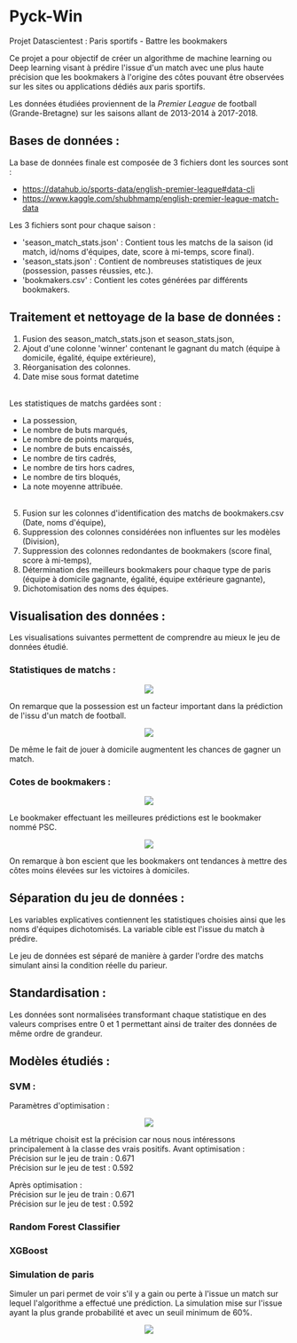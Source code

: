 # Pyck-Win
Projet Datascientest : Paris sportifs - Battre les bookmakers

Ce projet a pour objectif de créer un algorithme de machine learning ou Deep learning visant à prédire l'issue d'un match avec une plus haute précision que les bookmakers à l'origine des côtes pouvant être observées sur les sites ou applications dédiés aux paris sportifs.

Les données étudiées proviennent de la *Premier League* de football (Grande-Bretagne) sur les saisons allant de 2013-2014 à 2017-2018.



## Bases de données :
La base de données finale est composée de 3 fichiers dont les sources sont :
  - https://datahub.io/sports-data/english-premier-league#data-cli
  - https://www.kaggle.com/shubhmamp/english-premier-league-match-data


Les 3 fichiers sont pour chaque saison :
  - 'season_match_stats.json' : Contient tous les matchs de la saison (id match, id/noms d'équipes, date, score  à mi-temps, score final).
  - 'season_stats.json' : Contient de nombreuses statistiques de jeux (possession, passes réussies, etc.).
  - 'bookmakers.csv' : Contient les cotes générées par différents bookmakers.



## Traitement et nettoyage de la base de données :
1) Fusion des season_match_stats.json et season_stats.json,
2) Ajout d'une colonne 'winner' contenant le gagnant du match (équipe à domicile, égalité, équipe extérieure),
3) Réorganisation des colonnes.
4) Date mise sous format datetime<br/><br/>

Les statistiques de matchs gardées sont :
  - La possession,
  - Le nombre de buts marqués,
  - Le nombre de points marqués,
  - Le nombre de buts encaissés,
  - Le nombre de tirs cadrés,
  - Le nombre de tirs hors cadres,
  - Le nombre de tirs bloqués,
  - La note moyenne attribuée.<br/><br/>

5) Fusion sur les colonnes d'identification des matchs de bookmakers.csv (Date, noms d'équipe),
6) Suppression des colonnes considérées non influentes sur les modèles (Division),
7) Suppression des colonnes redondantes de bookmakers (score final, score à mi-temps),
9) Détermination des meilleurs bookmakers pour chaque type de paris (équipe à domicile gagnante, égalité, équipe extérieure gagnante),
10) Dichotomisation des noms des équipes.

## Visualisation des données :

Les visualisations suivantes permettent de comprendre au mieux le jeu de données étudié.


### Statistiques de matchs :
<p align="center">
  <img src="https://user-images.githubusercontent.com/84863172/126036613-4966131a-144c-41bf-b895-ee541e70a1ac.png">
</p>

On remarque que la possession est un facteur important dans la prédiction de l'issu d'un match de football.

<p align="center">
  <img src="https://user-images.githubusercontent.com/84863172/126036616-d2e4f492-a09f-4d39-b953-e519c3e7277b.png">
</p>

De même le fait de jouer à domicile augmentent les chances de gagner un match.


### Cotes de bookmakers :
<p align="center">
  <img src="https://user-images.githubusercontent.com/84863172/126036620-20680ee6-e411-4d8b-b6b1-3d32173fb9fc.png">
</p>

Le bookmaker effectuant les meilleures prédictions est le bookmaker nommé PSC.

<p align="center">
  <img src="https://user-images.githubusercontent.com/84863172/126036623-b95f22ef-5f5e-4537-855b-5c577f7774bd.png">
</p>

On remarque à bon escient que les bookmakers ont tendances à mettre des côtes moins élevées sur les victoires à domiciles.


## Séparation du jeu de données :

Les variables explicatives contiennent les statistiques choisies ainsi que les noms d'équipes dichotomisés.
La variable cible est l'issue du match à prédire.


Le jeu de données est séparé de manière à garder l'ordre des matchs simulant ainsi la condition réelle du parieur.



## Standardisation :
Les données sont normalisées transformant chaque statistique en des valeurs comprises entre 0 et 1 permettant ainsi de traiter des données de même ordre de grandeur.


## Modèles étudiés :
### SVM :

Paramètres d'optimisation :

<p align="center">
  <img src="https://user-images.githubusercontent.com/84863172/126036461-8e985a19-b321-4ae3-9373-b42c5d8e0381.PNG">
</p>

La métrique choisit est la précision car nous nous intéressons principalement à la classe des vrais positifs.
Avant optimisation :<br/>
Précision sur le jeu de train :  0.671<br/>
Précision sur le jeu de test :  0.592

Après optimisation : <br/>
Précision sur le jeu de train :  0.671<br/>
Précision sur le jeu de test :  0.592


### Random Forest Classifier


### XGBoost



### Simulation de paris
Simuler un pari permet de voir s'il y a gain ou perte à l'issue un match sur lequel l'algorithme a effectué une prédiction.
La simulation mise sur l'issue ayant la plus grande probabilité et avec un seuil minimum de 60%.

<p align="center">
  <img src="https://user-images.githubusercontent.com/84863172/126037150-f82e3ce5-0c2f-4cbc-afd3-3fae0dfa23b5.PNG">
</p>



